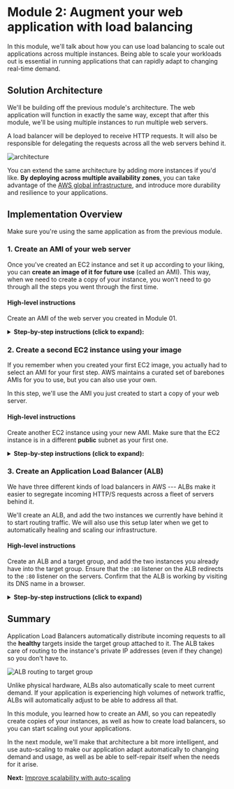 Module 2: Augment your web application with load balancing
===

In this module, we'll talk about how you can use load balancing to scale out applications
across multiple instances. Being able to scale your workloads out is essential in 
running applications that can rapidly adapt to changing real-time demand.


## Solution Architecture

We'll be building off the previous module's architecture.
The web application will function in exactly the same way, except that after this module,
we'll be using multiple instances to run multiple web servers.

A load balancer will be deployed to receive HTTP requests.
It will also be responsible for delegating the requests across all the web servers behind it.

![architecture](__assets/architecture.png)

You can extend the same architecture by adding more instances if you'd like.
**By deploying across multiple availability zones**, you can take advantage of the 
[AWS global infrastructure](https://aws.amazon.com/about-aws/global-infrastructure/),
and introduce more durability and resilience to your applications.

## Implementation Overview

Make sure you're using the same application as from the previous module.

### 1. Create an AMI of your web server

Once you've created an EC2 instance and set it up according to your liking, you can
**create an image of it for future use** (called an AMI). This way, when we need to create a copy
of your instance, you won't need to go through all the steps you went through the first time.

#### High-level instructions

Create an AMI of the web server you created in Module 01.

<details>
  <summary><strong>Step-by-step instructions (click to expand):</strong></summary>
  <p>
1. In your EC2 dashboard, make sure the instance you created is selected.

2. Select **Actions > Image > Create Image** from the top menu.

   ![create image](__assets/create-ami.png)

3. Give your AMI a unique name you'll easily remember (and optionally a description), and set the same **10GB** of storage as before, then click **Create Image**.

4. The AMI creation process will take a while. You can verify this by going to **AMIs** on the left-hand navigation
   of your EC2 dashboard, and waiting until the status turns to `available`.
  </p>
</details>


### 2. Create a second EC2 instance using your image

If you remember when you created your first EC2 image, you actually had to select an AMI for your first step.
AWS maintains a curated set of barebones AMIs for you to use, but you can also use your own.

In this step, we'll use the AMI you just created to start a copy of your web server.

#### High-level instructions

Create another EC2 instance using your new AMI.
Make sure that the EC2 instance is in a different **public** subnet as your first one.

<details>
  <summary><strong>Step-by-step instructions (click to expand):</strong></summary>
  <p>
    
1. Follow the steps [in Step 1 of Module 01](../tree/module-01#1-create-an-ec2-instance), but do the following:

    1. In `Step 1`: Select **My AMIs** on the left, and select the AMI you just created.
    2. In `Step 3`: Use the same **Network**, but select a different **Subnet** than your first instance. 
      The subnet of your first instance is visible in the Description tab when you select it on the dashboard.
      
      ![EC2 instance subnet](__assets/ec2-subnets.png)
      
    3. Also in `Step 3`: at the very bottom in **Advanced Settings**, add in the following startup script:
    ```
      #!/bin/bash -ex
      yum -y update
      yum -y install httpd php mysql php-mysql
      chkconfig httpd on
      sudo systemctl start httpd
      if [ ! -f /var/www/html/lab2-app.tar.gz ]; then
      cd /var/www/html
      wget https://us-west-2-aws-training.s3.amazonaws.com/awsu-ilt/AWS-100-ESS/v4.2/lab-2-configure-website-datastore/scripts/lab2-app.tar.gz
      tar xvfz lab2-app.tar.gz
      chown apache:root /var/www/html/rds.conf.php
      fi
    ```

    4. In `Step 6`: Make sure you use the same security group as the one you created before.
    5. For your keypair: opt to use an existing one, and use the keypair you created before.

2. Once your EC2 instance is ready, confirm that you can visit your web server on it by visiting it's
   **public IPv4 address**.

    ```
    e.g.

    http://52.221.0.100
    ```
  </p>
</details>


### 3. Create an Application Load Balancer (ALB)

We have three different kinds of load balancers in AWS --- ALBs make it easier to segregate 
incoming HTTP/S requests across a fleet of servers behind it.

We'll create an ALB, and add the two instances we currently have behind it to start routing traffic.
We will also use this setup later when we get to automatically healing and scaling our infrastructure.

#### High-level instructions

Create an ALB and a target group, and add the two instances you already have into the target group.
Ensure that the `:80` listener on the ALB redirects to the `:80` listener on the servers.
Confirm that the ALB is working by visiting its DNS name in a browser.

<details>
  <summary><strong>Step-by-step instructions (click to expand)</strong></summary>
  <p>
1. Select **Load Balancers** from the left-hand navigation of your EC2 dashboard, then click **Create Load Balancer** at the top.
   
2. Select **Application Load Balancer** as the type of load balancer to create.
   Application Load Balancers (ALBs) is a level-7 load balancer that automatically scales to demand, 
   and makes it easy to route HTTP/S requests to your servers.

3. In `Step 1`:

   1. Give your ALB a unique name you'll remember.
   2. Make sure you have a listener for `HTTP` onto port `80` of the load balancer.
   3. Make sure the VPC is your default one, and opt to plce the ALB in all of the availability zones offered.
   4. Leave everything else at the default.

4. Don't mind the warning on `Step 2`.

5. In `Step 3`: select the security group you also use for your instances. Confirm that it allows `HTTP` traffic on port `80` from anywhere.

> **Note**: In real, practical use, you will probably want to use a different security group for your load balancers than the one you
> use for your EC2 instances. This allows you to control the security of your network traffic flow better.
>
> For example, you can allow `HTTP port 80` traffic on your load balancer from anywhere, but only allow `HTTP port 80` traffic 
> from your load balancer to your EC2 instances, preventing anybody from directly accessing your web servers.

6. In `Step 4`: 

  1. Opt to create a **new target group**.
  2. Give your target group a unique name. It's probably a good idea to name it similarly to your ALB.
  3. Keep target type to **Instance**.
  4. Set protocol and port to `HTTP` and `80`. These is where your web servers are listening in for incoming traffic.
  5. For health checks, select `HTTP`, with the path set to `/`.
  6. Under Advanced health check settings, set healthy threshold to `3`, and interval to `10`.

7. In `Step 5`:

   1. Look for your 2 instances from the bottom list, and select them.
   2. Click **Add to Registered**. You should see both instances go up to the upper list.
   3. Click **Next: Review**.

8. Confirm your settings and then click **Create**. Your ALB will take a few minutes to provision and be ready for use.

9. Your ALB will have a DNS name, viewable from the **Description** tab. When your ALB is ready, visit that URL using your browser,
   and confirm that you're hitting one of the 2 servers you've prepared.
  </p>
</details>


## Summary

Application Load Balancers automatically distribute incoming requests to all the **healthy** targets inside the target group attached to it.
The ALB takes care of routing to the instance's private IP addresses (even if they change) so you don't have to.

![ALB routing to target group](__assets/alb-tg.png)

Unlike physical hardware, ALBs also automatically scale to meet current demand.
If your application is experiencing high volumes of network traffic, ALBs will automatically adjust to be able to address all that.

In this module, you learned how to create an AMI, so you can repeatedly create copies of your instances,
as well as how to create load balancers, so you can start scaling out your applications.

In the next module, we'll make that architecture a bit more intelligent, and use auto-scaling
to make our application adapt automatically to changing demand and usage, as well as be able to
self-repair itself when the needs for it arise.



**Next:** [Improve scalability with auto-scaling](../../tree/module-03)
